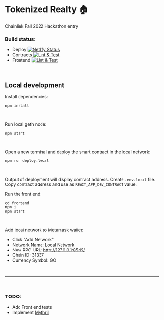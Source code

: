 # Tokenized Realty 🏠

Chainlink Fall 2022 Hackathon entry

### Build status:

- Deploy
  [![Netlify Status](https://api.netlify.com/api/v1/badges/ea8a238f-56ec-46ee-add3-7d03830732db/deploy-status)](https://app.netlify.com/sites/tokenized-realty/deploys)
- Contracts
  [![Lint & Test](https://github.com/sonicsmith/tokenized-realty/actions/workflows/lint-and-test-contracts.yml/badge.svg)](https://github.com/sonicsmith/tokenized-realty/actions/workflows/lint-and-test-contracts.yml)
- Frontend
  [![Lint & Test](https://github.com/sonicsmith/tokenized-realty/actions/workflows/lint-and-test-frontend.yml/badge.svg)](https://github.com/sonicsmith/tokenized-realty/actions/workflows/lint-and-test-frontend.yml)

<br>

## Local development

Install dependencies:

```shell
npm install
```

<br>

Run local geth node:

```shell
npm start
```

<br>

Open a new terminal and deploy the smart contract in the local network:

```shell
npm run deploy:local
```

<br>

Output of deployment will display contract address.
Create `.env.local` file.
Copy contract address and use as `REACT_APP_DEV_CONTRACT` value.

Run the front end:

```shell
cd frontend
npm i
npm start
```

<br>

Add local network to Metamask wallet:

- Click "Add Network"
- Network Name: Local Network
- New RPC URL: http://127.0.0.1:8545/
- Chain ID: 31337
- Currency Symbol: GO

<br>

---

<br>

### TODO:

- Add Front end tests
- Implement [Mythril](https://github.com/ConsenSys/mythril)
